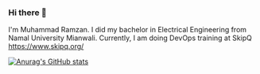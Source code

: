 ### Hi there 👋
I'm Muhammad Ramzan. I did my bachelor in Electrical Engineering from Namal University Mianwali. Currently, I am doing DevOps training at SkipQ https://www.skipq.org/

[![Anurag's GitHub stats](https://github-readme-stats.vercel.app/api?username=ramzan2022skipq)](https://github.com/anuraghazra/github-readme-stats)
